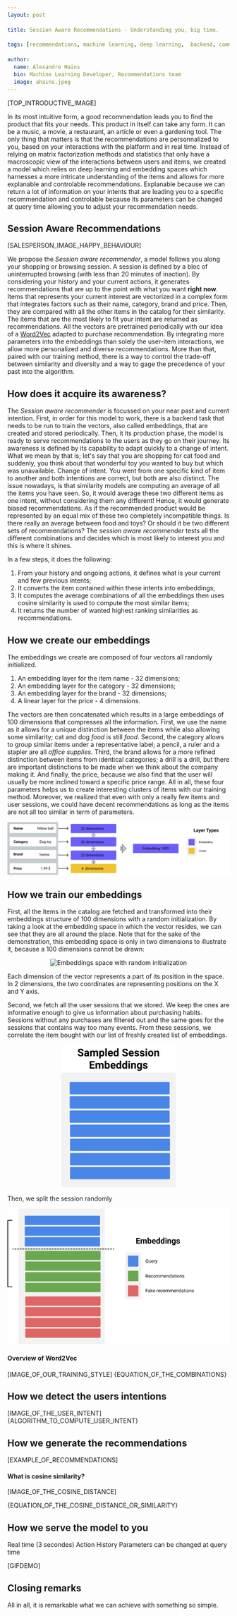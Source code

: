 ```yaml
---
layout: post

title: Session Aware Recommendations - Understanding you, big time.

tags: [recommendations, machine learning, deep learning,  backend, commerce]

author:
  name: Alexandre Hains
  bio: Machine Learning Developer, Recommendations team
  image: ahains.jpeg
---
```



<!-- Imagine that you bought a wonderful shirt and you are missing the perfect pair of pants to fit with it. You walk into a store, browse everything and realize you are clueless on what could be a good match. There are so many different tints, shapes and varieties! Then, the salesperson feels your despair and comes to you. You take a few second to show a picture of the shirt and without any question, the sale -->

[TOP_INTRODUCTIVE_IMAGE]

In its most intuitive form, a good recommendation leads you to find the product that fits your needs. This product in itself can take any form. It can be a music, a movie, a restaurant, an article or even a gardening tool. The only thing that matters is that the recommendations are personnalized to you, based on your interactions with the platform and in real time. Instead of relying on matrix factorization methods and statistics that only have a macroscopic view of the interactions between users and items, we created a model which relies on deep learning and embedding spaces which harnesses a more intricate understanding of the items and allows for more explanable and controlable recommendations. Explanable because we can return a lot of information on your intents that are leading you to a specific recommendation and controlable because its parameters can be changed at query time allowing you to adjust your recommendation needs.

## Session Aware Recommendations

[SALESPERSON_IMAGE_HAPPY_BEHAVIOUR]

We propose the *Session aware recommender*, a model follows you along your shopping or browsing session. A session is defined by a bloc of uninterrupted browsing (with less than 20 minutes of inaction). By considering your history and your current actions, it generates recommendations that are up to the point with what you want __right now__. Items that represents your current interest are vectorized in a complex form that integrates factors such as their name, category, brand and price. Then, they are compared with all the other items in the catalog for their similarity. The items that are the most likely to fit your intent are returned as recommendations. All the vectors are pretrained periodically with our idea of a [Word2Vec](https://en.wikipedia.org/wiki/Word2vec) adapted to purchase recommendation. By integrating more parameters into the embeddings than solely the user-item interactions, we allow more personalized and diverse recommendations. More than that, paired with our training method, there is a way to control the trade-off between similarity and diversity and a way to gage the precedence of your past into the algorithm.

## How does it acquire its awareness?

The *Session aware recommender* is focussed on your near past and current intention. First, in order for this model to work, there is a backend task that needs to be run to train the vectors, also called embeddings, that are created and stored periodically. Then, it its production phase, the model is ready to serve recommendations to the users as they go on their journey. Its awareness is defined by its capability to adapt quickly to a change of intent. What we mean by that is; let's say that you are shopping for cat food and suddenly, you think about that wonderful toy you wanted to buy but which was unavailable. Change of intent. You went from one specific kind of item to another and both intentions are correct, but both are also distinct. The issue nowadays, is that similarity models are computing an average of all the items you have seen. So, it would average these two different items as one intent, without considering them any different! Hence, it would generate biased recommendations. As if the recommended product would be represented by an equal mix of these two completely incompatible things. Is there really an average between food and toys? Or should it be two different sets of recommendations? The *session aware recommender* tests all the different combinations and decides which is most likely to interest you and this is where it shines.

In a few steps, it does the following:
1. From your history and ongoing actions, it defines what is your current and few previous intents;
2. It converts the item contained within these intents into embeddings;
3. It computes the average combinations of all the embeddings then uses cosine similarity is used to compute the most similar items;
4. It returns the number of wanted highest ranking similarities as recommendations.


## How we create our embeddings

The embeddings we create are composed of four vectors all randomly initialized.
1. An embedding layer for the item name - 32 dimensions;
2. An embedding layer for the category - 32 dimensions;
3. An embedding layer for the brand - 32 dimensions;
4. A linear layer for the price - 4 dimensions.

The vectors are then concatenated which results in a large embeddings of 100 dimensions that compresses all the information. First, we use the name as it allows for a unique distinction between the items while also allowing some similarity; cat and dog *food* is still *food*. Second, the category allows to group similar items under a representative label; a pencil, a ruler and a stapler are all *office supplies*. Third, the brand allows for a more refined distinction between items from identical categories; a drill is a drill, but there are important distinctions to be made when we think about the company making it. And finally, the price, because we also find that the user will usually be more inclined toward a specific price range. All in all, these four parameters helps us to create interesting clusters of items with our training method. Moreover, we realized that even with only a really few items and user sessions, we could have decent recommendations as long as the items are not all too similar in term of parameters.

<center>
    <img src="../images/2021-09-21-session-aware-recommendations/embedding_structure.png"
         alt="Embeddings structure" />
</center>

## How we train our embeddings

First, all the items in the catalog are fetched and transformed into their embeddings structure of 100 dimensions with a random initialization.  By taking a look at the embedding space in which the vector resides, we can see that they are all around the place. Note that for the sake of the demonstration, this embedding space is only in two dimensions to illustrate it, because a 100 dimensions cannot be drawn:

<center>
    <img src="../images/2021-09-21-session-aware-recommendations/random_embedding_space.png"
         alt="Embeddings space with random initialization" />
</center>

Each dimension of the vector represents a part of its position in the space. In 2 dimensions, the two coordinates  are representing positions on the X and Y axis.

Second, we fetch all the user sessions that we stored. We keep the ones are informative enough to give us information about purchasing habits. Sessions without any purchases are filtered out and the same goes for the sessions that contains way too many events. From these sessions, we correlate the item bought with our list of freshly created list of embeddings.

<center>
    <img src="../images/2021-09-21-session-aware-recommendations/sampled_session.png"
         alt="Embeddings training" />
</center>

Then, we split the session randomly




<center>
    <img src="../images/2021-09-21-session-aware-recommendations/cart_splits.png"
         alt="Embeddings training" />
</center>

#### Overview of Word2Vec

####

[IMAGE_OF_OUR_TRAINING_STYLE]
{EQUATION_OF_THE_COMBINATIONS}

## How we detect the users intentions

[IMAGE_OF_THE_USER_INTENT]
{ALGORITHM_TO_COMPUTE_USER_INTENT}

## How we generate the recommendations

[EXAMPLE_OF_RECOMMENDATIONS]

#### What is cosine similarity?

[IMAGE_OF_THE_COSINE_DISTANCE]

{EQUATION_OF_THE_COSINE_DISTANCE_OR_SIMILARITY}

## How we serve the model to you
Real time (3 secondes) Action History
Parameters can be changed at query time

[GIFDEMO]

## Closing remarks

All in all, it is remarkable what we can achieve with something so simple.